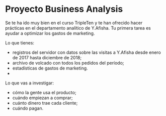 # Proyecto Business Analysis

Se te ha ido muy bien en el curso TripleTen y te han ofrecido hacer prácticas en el departamento analítico de Y.Afisha. Tu primera tarea es ayudar a optimizar los gastos de marketing.

Lo que tienes:
- registros del servidor con datos sobre las visitas a Y.Afisha desde enero de 2017 hasta diciembre de 2018;
- archivo de volcado con todos los pedidos del período;
- estadísticas de gastos de marketing.
- 
Lo que vas a investigar:
- cómo la gente usa el producto;
- cuándo empiezan a comprar;
- cuánto dinero trae cada cliente;
- cuándo pagan.
